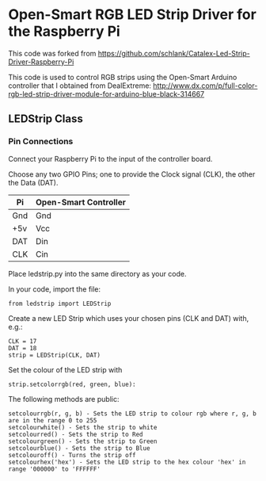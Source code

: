 # Open-Smart RGB LED Strip Driver for the Raspberry Pi
This code was forked from https://github.com/schlank/Catalex-Led-Strip-Driver-Raspberry-Pi

This code is used to control RGB strips using the Open-Smart Arduino controller that I obtained from DealExtreme: http://www.dx.com/p/full-color-rgb-led-strip-driver-module-for-arduino-blue-black-314667

## LEDStrip Class

### Pin Connections

Connect your Raspberry Pi to the input of the controller board.

Choose any two GPIO Pins; one to provide the Clock signal (CLK), the other the Data (DAT).

|Pi|Open-Smart Controller|
|--|---------------------|
|Gnd|Gnd|
|+5v|Vcc|
|DAT|Din|
|CLK|Cin|

Place ledstrip.py into the same directory as your code.

In your code, import the file:

    from ledstrip import LEDStrip

Create a new LED Strip which uses your chosen pins (CLK and DAT) with, e.g.:

    CLK = 17
    DAT = 18
    strip = LEDStrip(CLK, DAT)

Set the colour of the LED strip with

    strip.setcolorrgb(red, green, blue):

The following methods are public:

    setcolourrgb(r, g, b) - Sets the LED strip to colour rgb where r, g, b are in the range 0 to 255
    setcolourwhite() - Sets the strip to white
    setcolourred() - Sets the strip to Red
    setcolourgreen() - Sets the strip to Green
    setcolourblue() - Sets the strip to Blue
    setcolouroff() - Turns the strip off
    setcolourhex('hex') - Sets the LED strip to the hex colour 'hex' in range '000000' to 'FFFFFF'
